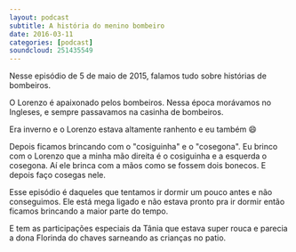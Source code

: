 ```yaml
---
layout: podcast
subtitle: A história do menino bombeiro
date: 2016-03-11
categories: [podcast]
soundcloud: 251435549
---
```


Nesse episódio de 5 de maio de 2015, falamos tudo sobre histórias de bombeiros.

O Lorenzo é apaixonado pelos bombeiros. Nessa época morávamos no Ingleses, e
sempre passavamos na casinha de bombeiros.

Era inverno e o Lorenzo estava altamente ranhento e eu também :smile:


Depois ficamos brincando com o "cosiguinha" e o "cosegona". Eu brinco com o
Lorenzo que a minha mão direita é o cosiguinha e a esquerda o cosegona. Aí ele brinca com a mãos como se fossem dois bonecos. E depois faço cosegas nele.

Esse episódio é daqueles que tentamos ir dormir um pouco antes e não
conseguimos. Ele está mega ligado e não estava pronto pra ir dormir então
ficamos brincando a maior parte do tempo.

E tem as participações especiais da Tânia que estava super rouca
e parecia a dona Florinda do chaves sarneando as crianças no patio.